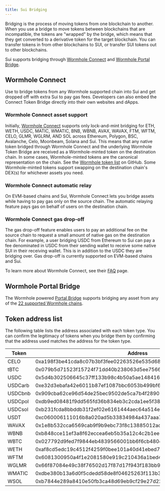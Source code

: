 ```yaml
---
title: Sui Bridging
---
```


Bridging is the process of moving tokens from one blockchain to another. When you use a bridge to move tokens between blockchains that are incompatible, the tokens are "wrapped" by the bridge, which means that they get converted to a derivative token for the target blockchain. You can transfer tokens in from other blockchains to SUI, or transfer SUI tokens out to other blockchains.

Sui supports bridging through [Wormhole Connect](#wormhole-connect) and [Wormhole Portal Bridge](#wormhole-portal-bridge).

## Wormhole Connect

Use to bridge tokens from any Wormhole supported chain into Sui and get dropped off with extra Sui to pay gas fees. Developers can also embed the Connect Token Bridge directly into their own websites and dApps.

### Wormhole Connect asset support

Initially, [Wormhole Connect](https://www.portalbridge.com/sui/) supports only lock-and-mint bridging for ETH, WETH, USDC, MATIC, WMATIC, BNB, WBNB, AVAX, WAVAX, FTM, WFTM, CELO, GLMR, WGLRM, AND SOL across Ethereum, Polygon, BSC, Avalanche, Celo, Moonbeam, Solana and Sui. This means that any native token bridged through Wormhole Connect and the underlying Wormhole Token Bridge are received as a Wormhole-minted token on the destination chain. In some cases, Wormhole-minted tokens are the canonical representation on the chain. See the [Wormhole token list](https://github.com/wormhole-foundation/wormhole-token-list) on GitHub. Some Wormhole-minted tokens support swapping on the destination chain's DEX(s) for whichever assets you need.

### Wormhole Connect automatic relay

On EVM-based chains and Sui, Wormhole Connect lets you bridge assets while having to pay gas only on the source chain. The automatic relaying feature pays gas on behalf of users on the destination chain.

### Wormhole Connect gas drop-off

The gas drop-off feature enables users to pay an additional fee on the source chain to request a small amount of native gas on the destination chain. For example, a user bridging USDC from Ethereum to Sui can pay a fee denominated in USDC from their sending wallet to receive some native SUI in their receiving wallet. This is in addition to the USDC they are bridging over. Gas drop-off is currently supported on EVM-based chains and Sui.

To learn more about Wormhole Connect, see their [FAQ](https://docs.wormhole.com/wormhole/faqs) page.

## Wormhole Portal Bridge

The Wormhole powered [Portal Bridge](https://www.portalbridge.com/sui) supports bridging any asset from any of the [22 supported Wormhole chains](https://www.wormhole.com/network).

## Token address list

The following table lists the address associated with each token type. You can confirm the legitimacy of tokens when you bridge them by confirming that the address used matches the address for the token type.

| Token   | Address                                                            |
| ------- | ------------------------------------------------------------------ |
| CELO    | 0xa198f3be41cda8c07b3bf3fee02263526e535d682499806979a111e88a5a8d0f |
| tBTC    | 0x079b5d71523f15724f71dd40b238063d5ee756672435ccb27328c0a8664c0d16 |
| USDC    | 0x5d4b302506645c37ff133b98c4b50a5ae14841659738d6d733d59d0d217a93bf |
| USDCarb | 0xe32d3ebafa42e6011b87ef1087bbc6053b499bf6f095807b9013aff5a6ecd7bb |
| USDCbnb | 0x909cba62ce96d54de25bec9502de5ca7b4f28901747bbf96b76c2e63ec5f1cba |
| USDCpol | 0xdb9ed08481f9dd565fd36b834eb3c2cda1ee5f388048154807cffcb0267ed3b2 |
| USDCsol | 0xb231fcda8bbddb31f2ef02e6161444aec64a514e2c89279584ac9806ce9cf037 |
| USDT    | 0xc060006111016b8a020ad5b33834984a437aaa7d3c74c18e09a95d48aceab08c |
| WAVAX   | 0x1e8b532cca6569cab9f9b9ebc73f8c13885012ade714729aa3b450e0339ac766 |
| WBNB    | 0xb848cce11ef3a8f62eccea6eb5b35a12c4c2b1ee1af7755d02d7bd6218e8226f |
| WBTC    | 0x027792d9fed7f9844eb4839566001bb6f6cb4804f66aa2da6fe1ee242d896881 |
| WETH    | 0xaf8cd5edc19c4512f4259f0bee101a40d41ebed738ade5874359610ef8eeced5 |
| WFTM    | 0x6081300950a4f1e2081580e919c210436a1bed49080502834950d31ee55a2396 |
| WGLMR   | 0x66f87084e49c38f76502d17f87d17f943f183bb94117561eb573e075fdc5ff75 |
| WMATIC  | 0xdbe380b13a6d0f5cdedd58de8f04625263f113b3f9db32b3e1983f49e2841676 |
| WSOL    | 0xb7844e289a8410e50fb3ca48d69eb9cf29e27d223ef90353fe1bd8e27ff8f3f8 |
